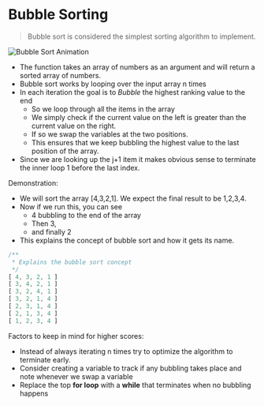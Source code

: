 # Bubble Sorting
> Bubble sort is considered the simplest sorting algorithm to implement.

![Bubble Sort Animation](https://upload.wikimedia.org/wikipedia/commons/c/c8/Bubble-sort-example-300px.gif)

* The function takes an array of numbers as an argument and will return a sorted array of numbers.
* Bubble sort works by looping over the input array n times
* In each iteration the goal is to *Bubble* the highest ranking value to the end
  * So we loop through all the items in the array
  * We simply check if the current value on the left is greater than the current value on the right.
  * If so we swap the variables at the two positions.
  * This ensures that we keep bubbling the highest value to the last position of the array.
* Since we are looking up the j+1 item it makes obvious sense to terminate the inner loop 1 before the last index.

Demonstration:
* We will sort the array [4,3,2,1]. We expect the final result to be 1,2,3,4.
* Now if we run this, you can see
  * 4 bubbling to the end of the array
  * Then 3,
  * and finally 2
* This explains the concept of bubble sort and how it gets its name.
```js
/**
 * Explains the bubble sort concept
 */
[ 4, 3, 2, 1 ]
[ 3, 4, 2, 1 ]
[ 3, 2, 4, 1 ]
[ 3, 2, 1, 4 ]
[ 2, 3, 1, 4 ]
[ 2, 1, 3, 4 ]
[ 1, 2, 3, 4 ]
```

Factors to keep in mind for higher scores:
* Instead of always iterating n times try to optimize the algorithm to terminate early.
* Consider creating a variable to track if any bubbling takes place and note whenever we swap a variable
* Replace the top **for loop** with a **while** that terminates when no bubbling happens

